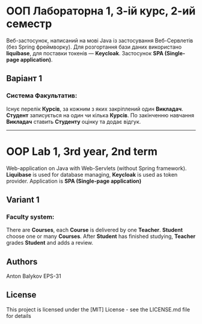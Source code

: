 # ООП Лабораторна 1, 3-ій курс, 2-ий семестр
Веб-застосунок, написаний на мові Java із застосування Веб-Сервлетів (без Spring фреймворку).
Для розгортання бази даних використано **liquibase**, для поставки токенів — **Keycloak**. Застосунок **SPA (Single-page application)**.

## Варіант 1
### Система Факультатив:
Існує перелік **Курсів**, за кожним з яких закріплений один **Викладач**.
**Студент** записується на один чи кілька **Курсів**.
По закінченню навчання **Викладач** ставить **Студенту** оцінку та додає відгук.

___
# OOP Lab 1, 3rd year, 2nd term
Web-application on Java with Web-Servlets (without Spring framework).
**Liquibase** is used for database managing, **Keycloak** is used as token provider. Application is **SPA (Single-page application)**

## Variant 1
### Faculty system:
There are **Courses**, each **Course** is delivered by one **Teacher**.
**Student** choose one or many **Courses**.
After **Student** has finished studying, **Teacher** grades **Student** and adds a review.

## Authors
Anton Balykov EPS-31

## License
This project is licensed under the [MIT] License - see the LICENSE.md file for details
